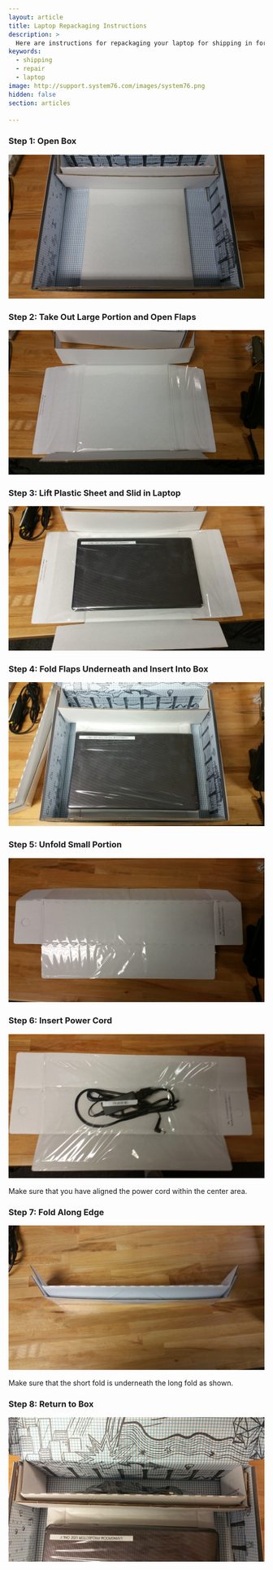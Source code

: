 ```yaml
---
layout: article
title: Laptop Repackaging Instructions
description: >
  Here are instructions for repackaging your laptop for shipping in for repairs.
keywords:
  - shipping
  - repair
  - laptop
image: http://support.system76.com/images/system76.png
hidden: false
section: articles

---
```


### Step 1: Open Box

![Step 1](/images/reboxing/Step1.jpg)

### Step 2: Take Out Large Portion and Open Flaps

![Step 2](/images/reboxing/Step2.jpg)

### Step 3: Lift Plastic Sheet and Slid in Laptop

![Step 3](/images/reboxing/Step3.jpg)

### Step 4: Fold Flaps Underneath and Insert Into Box

![Step 4](/images/reboxing/Step4.jpg)

### Step 5: Unfold Small Portion

![Step 5](/images/reboxing/Step5.jpg)

### Step 6: Insert Power Cord 

![Step 6](/images/reboxing/Step6.jpg)

Make sure that you have aligned the power cord within the center area.

### Step 7: Fold Along Edge 

![Step 7](/images/reboxing/Step7.jpg)

Make sure that the short fold is underneath the long fold as shown.

### Step 8: Return to Box

![Step 8](/images/reboxing/Step8.jpg)
